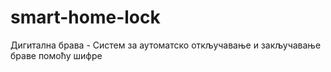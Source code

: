 # smart-home-lock
 Дигитална брава - Систем за аутоматско откључавање и закључавање браве помоћу шифре
